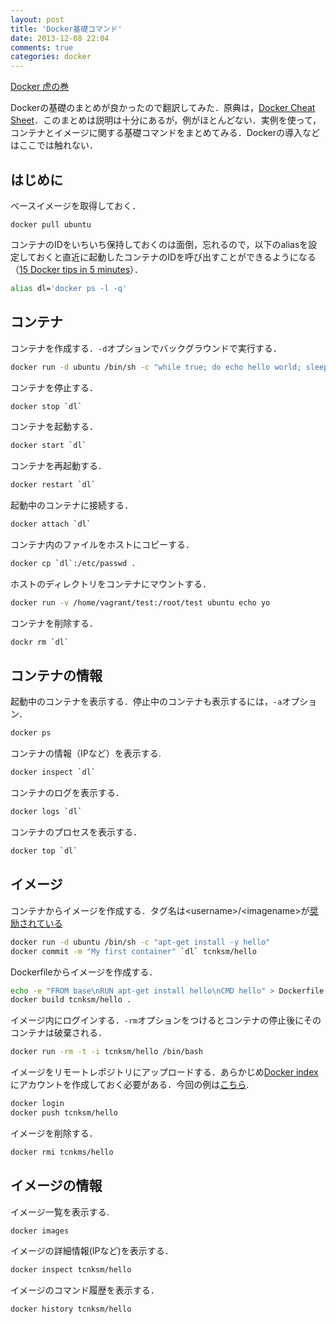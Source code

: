 ```yaml
---
layout: post
title: 'Docker基礎コマンド'
date: 2013-12-08 22:04
comments: true
categories: docker
---
```


[Docker 虎の巻](https://gist.github.com/tcnksm/7700047)

Dockerの基礎のまとめが良かったので翻訳してみた．原典は，[Docker Cheat Sheet](https://gist.github.com/wsargent/7049221)．このまとめは説明は十分にあるが，例がほとんどない．実例を使って，コンテナとイメージに関する基礎コマンドをまとめてみる．Dockerの導入などはここでは触れない．

## はじめに

ベースイメージを取得しておく．

```
docker pull ubuntu
```

コンテナのIDをいちいち保持しておくのは面倒，忘れるので，以下のaliasを設定しておくと直近に起動したコンテナのIDを呼び出すことができるようになる（[15 Docker tips in 5 minutes](http://sssslide.com/speakerdeck.com/bmorearty/15-docker-tips-in-5-minutes)）．


``` bash
alias dl='docker ps -l -q'
```


## コンテナ

コンテナを作成する．`-d`オプションでバックグラウンドで実行する．

``` bash
docker run -d ubuntu /bin/sh -c "while true; do echo hello world; sleep 1; done"
```

コンテナを停止する．

``` bash
docker stop `dl`
```

コンテナを起動する．

``` bash
docker start `dl`
```

コンテナを再起動する．

``` bash
docker restart `dl`
```

起動中のコンテナに接続する．

``` bash
docker attach `dl`
```

コンテナ内のファイルをホストにコピーする．

``` bash
docker cp `dl`:/etc/passwd .
```

ホストのディレクトリをコンテナにマウントする．

``` bash
docker run -v /home/vagrant/test:/root/test ubuntu echo yo
```

コンテナを削除する．

``` bash
dockr rm `dl`
```

## コンテナの情報

起動中のコンテナを表示する．停止中のコンテナも表示するには，`-a`オプション．

``` bash
docker ps
```

コンテナの情報（IPなど）を表示する.

``` bash
docker inspect `dl`
```

コンテナのログを表示する．

``` bash
docker logs `dl`
```

コンテナのプロセスを表示する．

``` bash
docker top `dl`
```


## イメージ


コンテナからイメージを作成する．タグ名は\<username>/\<imagename\>が[奨励されている](http://docs.docker.io/en/latest/use/workingwithrepository/#committing-a-container-to-a-named-image)

``` bash
docker run -d ubuntu /bin/sh -c "apt-get install -y hello"
docker commit -m "My first container" `dl` tcnksm/hello
```

Dockerfileからイメージを作成する．

``` bash
echo -e "FROM base\nRUN apt-get install hello\nCMD hello" > Dockerfile
docker build tcnksm/hello .
```

イメージ内にログインする．`-rm`オプションをつけるとコンテナの停止後にそのコンテナは破棄される．

``` bash
docker run -rm -t -i tcnksm/hello /bin/bash
```

イメージをリモートレポジトリにアップロードする．あらかじめ[Docker index](https://index.docker.io/)にアカウントを作成しておく必要がある．今回の例は[こちら](https://index.docker.io/u/tcnksm/hello). 

``` bash
docker login
docker push tcnksm/hello
```

イメージを削除する．

``` bash
docker rmi tcnkms/hello
```

## イメージの情報

イメージ一覧を表示する.

``` bash
docker images
```

イメージの詳細情報(IPなど)を表示する．

``` bash
docker inspect tcnksm/hello
```

イメージのコマンド履歴を表示する．

``` bash
docker history tcnksm/hello
```





